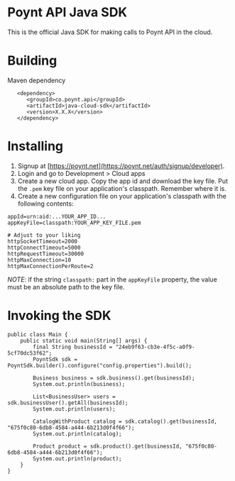 # Poynt API Java SDK

This is the official Java SDK for making calls to Poynt API in the cloud.

# Building

Maven dependency

```
   <dependency>
      <groupId>co.poynt.api</groupId>
      <artifactId>java-cloud-sdk</artifactId>
      <version>X.X.X</version>
   </dependency>
```

# Installing

1. Signup at [https://poynt.net](https://poynt.net/auth/signup/developer).
2. Login and go to Development > Cloud apps
3. Create a new cloud app. Copy the app id and download the key file. Put the `.pem` key file on your application's classpath. Remember where it is.
4. Create a new configuration file on your application's classpath with the following contents:

```
appId=urn:aid:...YOUR_APP_ID...
appKeyFile=classpath:YOUR_APP_KEY_FILE.pem

# Adjust to your liking
httpSocketTimeout=2000
httpConnectTimeout=5000
httpRequestTimeout=30000
httpMaxConnection=10
httpMaxConnectionPerRoute=2
```

_NOTE_: if the string `classpath:` part in the `appKeyFile` property, the value must be an absolute path to the key file.

# Invoking the SDK

```
public class Main {
	public static void main(String[] args) {
		final String businessId = "24eb9f63-cb3e-4f5c-a0f9-5cf70dc53f62";
		PoyntSdk sdk = PoyntSdk.builder().configure("config.properties").build();

		Business business = sdk.business().get(businessId);
		System.out.println(business);

		List<BusinessUser> users = sdk.businessUser().getAll(businessId);
		System.out.println(users);

		CatalogWithProduct catalog = sdk.catalog().get(businessId, "675f0c80-6db8-4584-a444-6b213d0f4f66");
		System.out.println(catalog);

		Product product = sdk.product().get(businessId, "675f0c80-6db8-4584-a444-6b213d0f4f66");
		System.out.println(product);
	}
}
```
